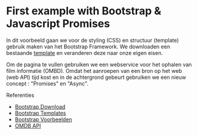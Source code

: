 # First example with Bootstrap & Javascript Promises

In dit voorbeeld gaan we voor de styling (CSS) en structuur (template) gebruik maken van het Bootstrap Framework. We downloaden
een bestaande [template](https://getbootstrap.com/docs/4.1/examples/cover/) en veranderen deze naar onze eigen eisen.

Om de pagina te vullen gebruiken we een webservice voor het ophalen van film informatie (OMBD). Omdat het aanroepen van een bron
op het web (web API) tijd kost en in de achtergrond gebeurt gebruiken we een nieuw concept : "Promises" en "Async".

Referenties
  * [Bootstrap Download](https://getbootstrap.com/docs/4.1/getting-started/download/)
  * [Bootstrap Templates](https://themes.getbootstrap.com/)
  * [Bootstrap Voorbeelden](https://getbootstrap.com/docs/4.1/examples/)
  * [OMDB API](http://www.omdbapi.com/)
